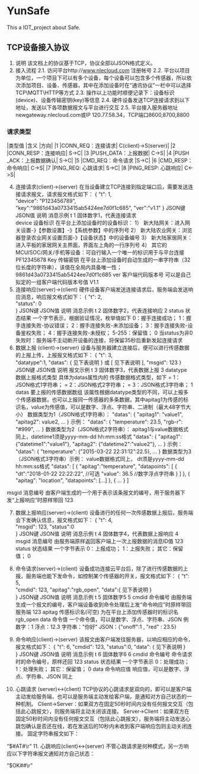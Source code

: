 # YunSafe
This a IOT_project about Safe. 
## TCP设备接入协议
1.	说明
	该文档上的协议基于TCP，协议全部以JSON格式定义。
2.	接入流程
2.1.	访问平台http://www.nlecloud.com 注册帐号
2.2.	平台以项目为单位，一个项目下可以有多个设备，每个设备可以包含多个传感器，所以依次添加项目、设备、传感器，其中在添加设备时在“通讯协议”一栏中可以选择TCP\MQTT\HTTP等方式
2.3.	操作以上功能时顺便记录下：设备标识(device)、设备传输密钥(key)等信息
2.4.	硬件设备发送TCP连接请求到以下地址，发送以下各项数据报文与平台进行交互
2.5.	平台接入服务器地址newgateway.nlecloud.com或IP 120.77.58.34，TCP端口8600,8700,8800
### 请求类型

|类型值	|含义	|方向|
|1	|CONN_REQ：连接请求|	C(client)->S(server)|
|2	|CONN_RESP：连接响应|	S->C|
|3	|PUSH_DATA：上报数据|	C->S|
|4	|PUSH _ACK：上报数据确认|	S->C|
|5	|CMD_REQ：命令请求	|S->C|
|6	|CMD_RESP：命令响应|	C->S|
|7	|PING_REQ: 心跳请求|	S->C|
|8	|PING_RESP: 心跳响应|	C<->S|


4.	连接请求(client)->(server)
在当设备建立TCP连接到指定端口后，需要发送连接请求报文，请求报文格式如下： 
{
	"t": 1,			
	"device": "P123456789",
	"key":"9861d43a0733415ab5424ee7d0f1c685",
	"ver":"v1.1"
}
JSON键	JSON值	说明	消息示例
t	1	固体数字1，代表连接请求	
device	设备标识	在平台上添加设备时的设备标识：
1）	新大陆网关：进入网关设置-》【参数设置】-》【系统参数】中的序列号
2）	新大陆农业网关：浏览器登录农业网关设置页面-》【设备状态】中的设备编号
3）	新大陆家居网关：进入平板的家居网关主界面，界面左上角的一行序列号
4）	其它的MCU/SOC/网关/手机等设备：可自行输入一个唯一的标识用于与平台连接	PF12345678
Key	传输密钥	在平台上添加设备时自动生成的一串字符串（32位长度的字符串），该值在全局内具备唯一性；	9861d43a0733415ab5424ee7d0f1c685
ver	客户端代码版本号	可以是自己拟定的一组客户端代码版本号值	V1.1
5.	连接响应(server)->(client)
硬件设备客户端发送连接请求后，服务端会发送响应消息，响应报文格式如下：
{
	"t": 2,						
	"status": 0			
}
JSON键	JSON值	说明	消息示例
t	2	固体数字2，代表连接响应	2
status	状态结果	一个字节表示，根据验证情况，枚举值如下
0：握手连接成功；
1：握手连接失败-协议错误；
2：握手连接失败-未添加设备；
3：握手连接失败-设备鉴权失败；
4：握手连接失败-未授权；
5-255：保留值；	0
当status为非0失败时：服务端不主动断开设备的连接，将保留35秒后重新发起连接请求
6.	数据上报 (client)->(server)
设备与服务器建立连接后，便可以进行传感数据的上报上传，上报报文格式如下：
{
	"t": 3,		
	"datatype":1,
	"datas": { 见下表说明 } 或 [ 见下表说明 ],
	"msgid": 123
}
JSON键	JSON值	说明	报文示例
t	3	固体数字3，代表数据上报	3
datatype	数据上报格式类型	具体为datas属性内的 传感数据格式类型，如下
= 1：JSON格式1字符串；
= 2：JSON格式2字符串；
= 3：JSON格式3字符串；	1
datas	要上报的传感数据数组	该属性根据datatype类型的不同，可以上报多个传感器数据，也可以上报同一传感器的多条数据，其中apitag1为传感的标识名，value为传感值，可以是数字、浮点、字符串、二进制（最大48字节大小）
数据类型为1（JSON格式1字符串）：
"datas":
{ 
"apitag1": "value1",
"apitag2": value2,
…
}	示例：
"datas":
{ 
"temperature": 23.5,
"rgb-r": "#999",
 …
}
		数据类型为2（JSON格式2字符串）：
apitag1与value数据格式同上，datetime1须是yyyy-mm-dd hh:mm:ss格式
"datas":
{ 
"apitag1":{"datetime1":"value1"},
"apitag2": {"datetime2":"value2"},
…
}	示例：
"datas":
{ 
"temperature": {"2015-03-22 22:31:12”:22.5},
…
}
		数据类型为3（JSON格式3字符串）示例：
value数据格式同上，
dt须是yyyy-mm-dd hh:mm:ss格式
"datas":
[
{ 
"apitag":"temperature",
"datapoints":
[
{
"dt":"2018-01-22 22:22:22",  //可选
"value": 36.5  //数字浮点字符串
}
]
},
{ 
"apitag": "location",
"datapoints":
[…]
},
{ … }
]	

msgid	消息编号	由客户端生成的一个用于表示该条报文的编号，用于服务器下发“上报响应”时原样带回	123

7.	数据上报响应(server)->(client)
设备进行的任何一次传感数据上报后，服务端会下发确认信息，报文格式如下：
{
	"t": 4,		
	"msgid": 123,
	"status":0			
}
JSON键	JSON值	说明	消息示例
t	4	固体数字4，代表数据上报响应	4
msgid	消息编号	由服务端原样返回客户端上一次上报数据的消息ID值 	123
status	状态结果	一个字节表示
0：上报成功；
1：上报失败；
其它：保留值；	0
8.	命令请求(server)->(client)
设备成功连接云平台后，除了进行传感数据的上报，服务端也能下发命令，如控制某个传感器的开关，报文格式如下：
{
	"t": 5,		
	"cmdid": 123,
	"apitag":"rgb_open",
	"data":{ 见下表说明 }	
}
JSON键	JSON值	说明	消息示例
t	5	固体数字5 	5
cmdid	命令编号	由服务端生成一个报文的编号，客户端设备收到命令处理后上发“命令响应”时原样带回服务端	123
apitag	传感标识名(可空)	为在平台上添加传感器时的标识名	rgb_open
data	命令值	一个命令值，可以是数字、浮点、字符串、JSON	例
数字：1
浮点：12.3
字符串："你好"
JSON：{"onoff":1 , "red" : 23.5}

9.	命令响应(client)->(server)
该报文由客户端发往服务器，以响应相应的命令，报文格式如下：
{
	"t": 6,
	"cmdid": 123,
	"status":0,
	"data": { 见下表说明 }	
}
JSON键	JSON值	说明	消息示例
t	6	固体数字6	6
cmdid	命令编号	命令请求时的命令编号，原样还回	123
status	状态结果	一个字节表示
0：处理成功；
1：处理失败；
其它：保留值；	0
data	命令响应值	响应值，可以是数字、浮点、字符串、JSON	同上
10.	心跳请求 (server)<->(client)
TCP协议的心跳请求是双向的，即可以是客户端主动发给服务端，也可以是服务端主动发给客户端，是通知对方自己状态的一种机制。
Client->Server：如果双方在固定50秒时间内没有任何报文交互（包括此心跳报文），则服务端将主动关闭该连接。
Server->Client：如果双方在固定50秒时间内没有任何报文交互（包括此心跳报文），服务端将主动发送心跳包确认是否还在线，若在发送后的10秒内未收到客户端响应包则主动关闭连接。
固定字符串报文如下：

“$#AT#\r”
11.	心跳响应(client)<->(server)
不管心跳请求是何种模式，另一方响应以下字符串报文通知对方自己状态：

“$OK##\r”
